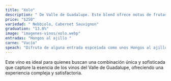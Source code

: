 ```yaml
---
title: "Xolo"
description: " De Valle de Guadalupe. Este blend ofrece notas de frutas negras maduras, toques de especias y taninos bien integrados, logrando un equilibrio entre potencia y suavidad."
price: "$250"
variedad: " Nebbiolo, Cabernet Sauvignon"
graduation: "13.8%"
image: "imagenes-vinos/xolo.webp"
entradas: "Hongos al ajillo "
carne: "Vacío"
speach: "Difruta de alguna entrada espceiada como unos Hongos al ajillo o acompaña tu copa con un corte que tenga poco marmoleo Xolo un vino muy versatil. "
---
```


Este vino es ideal para quienes buscan una combinación única y sofisticada que capture la esencia de los vinos del Valle de Guadalupe, ofreciendo una experiencia compleja y satisfactoria.
